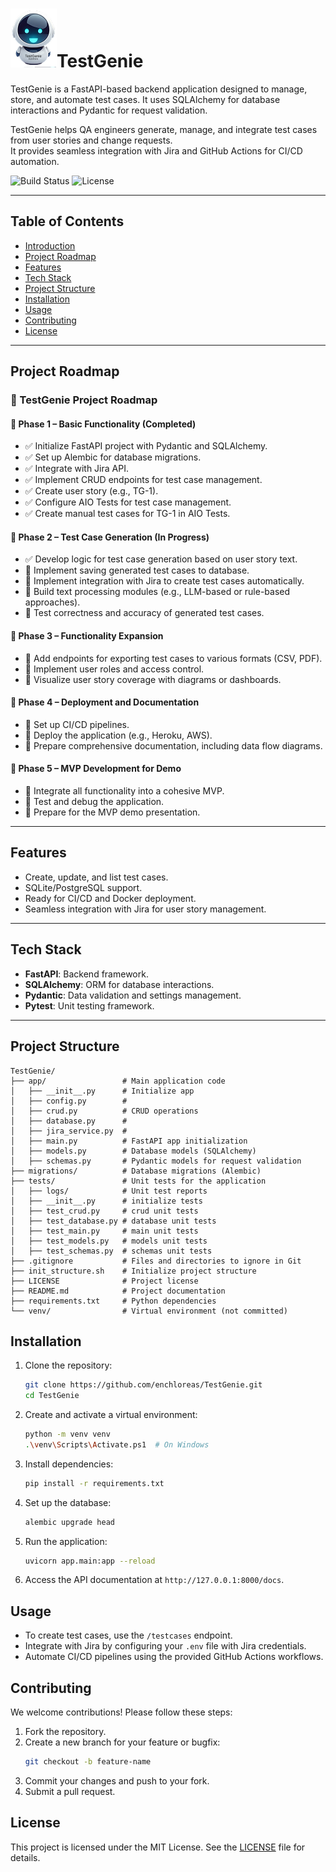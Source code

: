 
# ![TestGenie Logo](./assets/LogoTGmini.png)TestGenie

TestGenie is a FastAPI-based backend application designed to manage, store, and automate test cases. It uses SQLAlchemy for database interactions and Pydantic for request validation.

TestGenie helps QA engineers generate, manage, and integrate test cases from user stories and change requests.  
It provides seamless integration with Jira and GitHub Actions for CI/CD automation.

![Build Status](https://github.com/enchloreas/TestGenie/actions/workflows/ci.yml/badge.svg)
![License](https://img.shields.io/badge/license-MIT-blue.svg)

---

## Table of Contents

- [Introduction](#testgenie)
- [Project Roadmap](#project-roadmap)
- [Features](#features)
- [Tech Stack](#tech-stack)
- [Project Structure](#project-structure)
- [Installation](#installation)
- [Usage](#usage)
- [Contributing](#contributing)
- [License](#license)

---

## Project Roadmap

### 🚀 TestGenie Project Roadmap

#### 📅 Phase 1 – Basic Functionality (Completed)
- ✅ Initialize FastAPI project with Pydantic and SQLAlchemy.
- ✅ Set up Alembic for database migrations.
- ✅ Integrate with Jira API.
- ✅ Implement CRUD endpoints for test case management.
- ✅ Create user story (e.g., TG-1).
- ✅ Configure AIO Tests for test case management.
- ✅ Create manual test cases for TG-1 in AIO Tests.

#### 📅 Phase 2 – Test Case Generation (In Progress)
- ✅ Develop logic for test case generation based on user story text.
- 🔄 Implement saving generated test cases to database.
- 🔄 Implement integration with Jira to create test cases automatically.
- 🔄 Build text processing modules (e.g., LLM-based or rule-based approaches).
- 🔄 Test correctness and accuracy of generated test cases.

#### 📅 Phase 3 – Functionality Expansion
- 📌 Add endpoints for exporting test cases to various formats (CSV, PDF).
- 📌 Implement user roles and access control.
- 📌 Visualize user story coverage with diagrams or dashboards.

#### 📅 Phase 4 – Deployment and Documentation
- 📌 Set up CI/CD pipelines.
- 📌 Deploy the application (e.g., Heroku, AWS).
- 📌 Prepare comprehensive documentation, including data flow diagrams.

#### 📅 Phase 5 – MVP Development for Demo
- 📌 Integrate all functionality into a cohesive MVP.
- 📌 Test and debug the application.
- 📌 Prepare for the MVP demo presentation.

---

## Features

- Create, update, and list test cases.
- SQLite/PostgreSQL support.
- Ready for CI/CD and Docker deployment.
- Seamless integration with Jira for user story management.

---

## Tech Stack

- **FastAPI**: Backend framework.
- **SQLAlchemy**: ORM for database interactions.
- **Pydantic**: Data validation and settings management.
- **Pytest**: Unit testing framework.

---

## Project Structure

```
TestGenie/
├── app/                 # Main application code
│   ├── __init__.py      # Initialize app
│   ├── config.py        #
│   ├── crud.py          # CRUD operations
│   ├── database.py      # 
│   ├── jira_service.py  #
│   ├── main.py          # FastAPI app initialization  
│   ├── models.py        # Database models (SQLAlchemy)
│   ├── schemas.py       # Pydantic models for request validation
├── migrations/          # Database migrations (Alembic)
├── tests/               # Unit tests for the application
│   ├── logs/            # Unit test reports
│   ├── __init__.py      # initialize tests
│   ├── test_crud.py     # crud unit tests 
│   ├── test_database.py # database unit tests
│   ├── test_main.py     # main unit tests
│   ├── test_models.py   # models unit tests
│   ├── test_schemas.py  # schemas unit tests
├── .gitignore           # Files and directories to ignore in Git
├── init_structure.sh    # Initialize project structure
├── LICENSE              # Project license
├── README.md            # Project documentation
├── requirements.txt     # Python dependencies
└── venv/                # Virtual environment (not committed)
```

## Installation

1. Clone the repository:
   ```bash
   git clone https://github.com/enchloreas/TestGenie.git
   cd TestGenie
   ```

2. Create and activate a virtual environment:
   ```bash
   python -m venv venv
   .\venv\Scripts\Activate.ps1  # On Windows
   ```

3. Install dependencies:
   ```bash
   pip install -r requirements.txt
   ```

4. Set up the database:
   ```bash
   alembic upgrade head
   ```

5. Run the application:
   ```bash
   uvicorn app.main:app --reload
   ```

6. Access the API documentation at `http://127.0.0.1:8000/docs`.

## Usage

- To create test cases, use the `/testcases` endpoint.
- Integrate with Jira by configuring your `.env` file with Jira credentials.
- Automate CI/CD pipelines using the provided GitHub Actions workflows.

## Contributing

We welcome contributions! Please follow these steps:

1. Fork the repository.
2. Create a new branch for your feature or bugfix:
   ```bash
   git checkout -b feature-name
   ```
3. Commit your changes and push to your fork.
4. Submit a pull request.

## License

This project is licensed under the MIT License. See the [LICENSE](LICENSE) file for details.